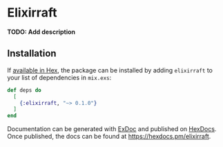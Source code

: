 # Elixirraft

**TODO: Add description**

## Installation

If [available in Hex](https://hex.pm/docs/publish), the package can be installed
by adding `elixirraft` to your list of dependencies in `mix.exs`:

```elixir
def deps do
  [
    {:elixirraft, "~> 0.1.0"}
  ]
end
```

Documentation can be generated with [ExDoc](https://github.com/elixir-lang/ex_doc)
and published on [HexDocs](https://hexdocs.pm). Once published, the docs can
be found at <https://hexdocs.pm/elixirraft>.

